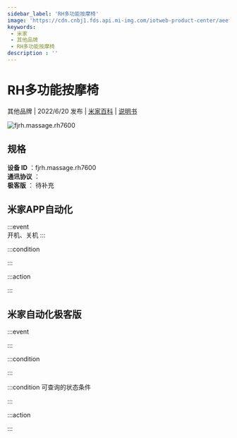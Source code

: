 ```yaml
---
sidebar_label: 'RH多功能按摩椅'
image: 'https://cdn.cnbj1.fds.api.mi-img.com/iotweb-product-center/aeef91d86e9f37cadc4baf2ccf43890c_1650887723653.png?GalaxyAccessKeyId=AKVGLQWBOVIRQ3XLEW&Expires=9223372036854775807&Signature=b4NI+xztvMTHkPanpgXj7oizCE8='
keywords: 
 - 米家
 - 其他品牌
 - RH多功能按摩椅
description : ''
---
```

# RH多功能按摩椅

其他品牌 | 2022/6/20 发布 | [米家百科](https://home.mi.com/webapp/content/baike/product/index.html?model=fjrh.massage.rh7600) | [说明书](https://home.mi.com/views/introduction.html?model=fjrh.massage.rh7600&region=cn)

![fjrh.massage.rh7600](https://cdn.cnbj1.fds.api.mi-img.com/iotweb-product-center/aeef91d86e9f37cadc4baf2ccf43890c_1650887723653.png?GalaxyAccessKeyId=AKVGLQWBOVIRQ3XLEW&Expires=9223372036854775807&Signature=b4NI+xztvMTHkPanpgXj7oizCE8=)

## 规格  
> 
**设备 ID** ：fjrh.massage.rh7600  
**通讯协议** ：  
**极客版**  ： 待补充 


## 米家APP自动化  

:::event  
开机、关机
:::

:::condition  

:::

:::action   

:::

## 米家自动化极客版  

:::event  

:::

:::condition  

:::

:::condition 可查询的状态条件  

:::

:::action  

:::

        
